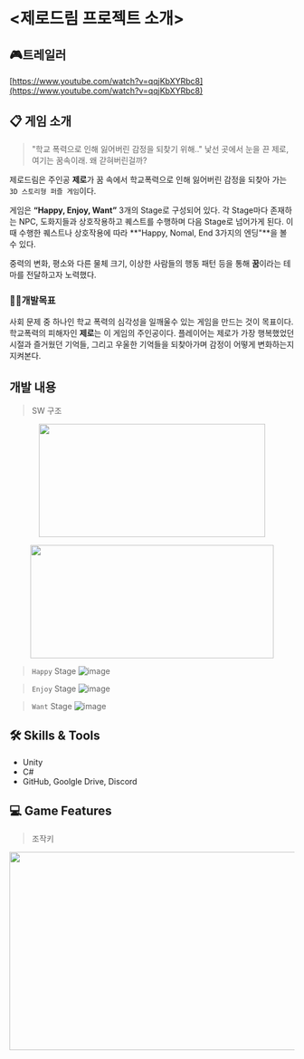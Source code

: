 # <제로드림 프로젝트 소개>

## 🎮트레일러
[https://www.youtube.com/watch?v=qqjKbXYRbc8](https://www.youtube.com/watch?v=qqjKbXYRbc8)


## 📋 게임 소개
> "학교 폭력으로 인해 잃어버린 감정을 되찾기 위해.." 낯선 곳에서 눈을 끈 제로, 여기는 꿈속이래. 왜 갇혀버린걸까?  

제로드림은 주인공 **제로**가 꿈 속에서 학교폭력으로 인해 잃어버린 감정을 되찾아 가는 `3D 스토리형 퍼즐 게임`이다.  

게임은 **“Happy, Enjoy, Want”** 3개의 Stage로 구성되어 있다. 각 Stage마다 존재하는 NPC, 도화지들과 상호작용하고 퀘스트를 수행하며 다음 Stage로 넘어가게 된다. 이때 수행한 퀘스트나 상호작용에 따라 **"Happy, Nomal, End 3가지의 엔딩"**을 볼 수 있다.  
  
중력의 변화, 평소와 다른 물체 크기, 이상한 사람들의 행동 패턴 등을 통해 **꿈**이라는 테마를 전달하고자 노력했다.

### 💁‍♀️개발목표  
사회 문제 중 하나인 학교 폭력의 심각성을 일깨울수 있는 게임을 만드는 것이 목표이다. 학교폭력의 피해자인 **제로**는 이 게임의 주인공이다. 플레이어는 제로가 가장 행복했었던 시절과 즐거웠던 기억들, 그리고 우울한 기억들을 되찾아가며 감정이 어떻게 변화하는지 지켜본다.


## 개발 내용

> SW 구조
<p align="center"><img src="https://user-images.githubusercontent.com/79504024/201117759-33d532a9-b185-4316-8aaf-08596abaae5f.png" width="400" height="200"/></p>

<p align="center"><img src="https://user-images.githubusercontent.com/79504024/201116810-90802068-3440-4888-8491-1bbb95ac65df.png" width="430" height="200"/></p>



> `Happy` Stage
![image](https://github.com/user-attachments/assets/8c524407-f30f-425b-a3f2-8afb39034b7c)


> `Enjoy` Stage
![image](https://github.com/user-attachments/assets/041f27da-0433-42d1-954a-444beb8c87a2)


> `Want` Stage
![image](https://github.com/user-attachments/assets/df6c30ed-1376-4337-9f37-b4bfe6b3b0ee)


## 🛠️ Skills & Tools

- Unity
- C#
- GitHub, Goolgle Drive, Discord



## 💻 Game Features

> 조작키  

<p align="center"><img src="https://user-images.githubusercontent.com/79504024/201104614-5479f9ca-f34a-41aa-a07b-6dd4e9c60dd4.png" width="600" height="350"/></p>

